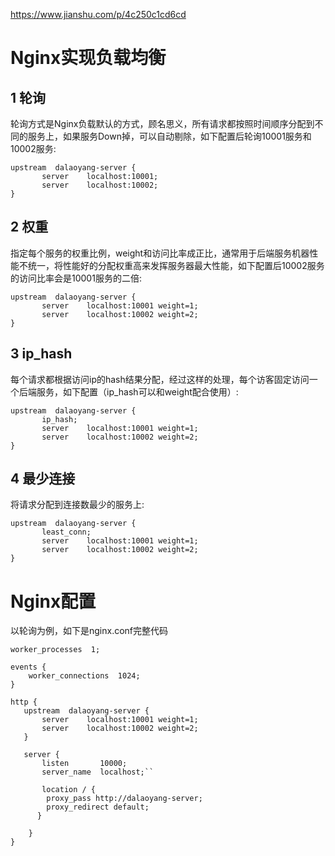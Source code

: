 https://www.jianshu.com/p/4c250c1cd6cd
# Nginx实现负载均衡

## 1 轮询

轮询方式是Nginx负载默认的方式，顾名思义，所有请求都按照时间顺序分配到不同的服务上，如果服务Down掉，可以自动剔除，如下配置后轮询10001服务和10002服务:
```
upstream  dalaoyang-server {
       server    localhost:10001;
       server    localhost:10002;
}
```

## 2 权重

指定每个服务的权重比例，weight和访问比率成正比，通常用于后端服务机器性能不统一，将性能好的分配权重高来发挥服务器最大性能，如下配置后10002服务的访问比率会是10001服务的二倍:
```
upstream  dalaoyang-server {
       server    localhost:10001 weight=1;
       server    localhost:10002 weight=2;
}
```

## 3 ip_hash

每个请求都根据访问ip的hash结果分配，经过这样的处理，每个访客固定访问一个后端服务，如下配置（ip_hash可以和weight配合使用）:
```
upstream  dalaoyang-server {
       ip_hash; 
       server    localhost:10001 weight=1;
       server    localhost:10002 weight=2;
}
```

## 4 最少连接

将请求分配到连接数最少的服务上:
```
upstream  dalaoyang-server {
       least_conn;
       server    localhost:10001 weight=1;
       server    localhost:10002 weight=2;
}
```

# Nginx配置

以轮询为例，如下是nginx.conf完整代码
```
worker_processes  1;

events {
    worker_connections  1024;
}

http {
   upstream  dalaoyang-server {
       server    localhost:10001 weight=1;
       server    localhost:10002 weight=2;
   }

   server {
       listen       10000;
       server_name  localhost;``

       location / {
        proxy_pass http://dalaoyang-server;
        proxy_redirect default;
      }

    }
}
```